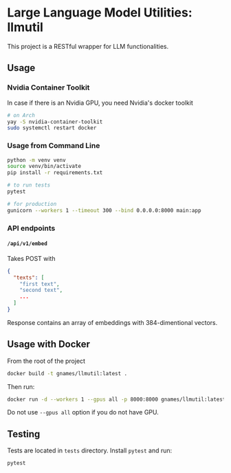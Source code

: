 # Large Language Model Utilities: llmutil

This project is a RESTful wrapper for LLM functionalities.

## Usage


### Nvidia Container Toolkit

In case if there is an Nvidia GPU, you need Nvidia's docker toolkit

```bash
# on Arch
yay -S nvidia-container-toolkit
sudo systemctl restart docker
```

### Usage from Command Line 

```bash
python -m venv venv
source venv/bin/activate
pip install -r requirements.txt

# to run tests
pytest

# for production
gunicorn --workers 1 --timeout 300 --bind 0.0.0.0:8000 main:app
```

### API endpoints

#### `/api/v1/embed`

Takes POST with

```json
{
  "texts": [
    "first text",
    "second text",
    ...
  ]
}
```

Response contains an array of embeddings with 384-dimentional vectors.

## Usage with Docker

From the root of the project

```bash
docker build -t gnames/llmutil:latest .
```

Then run:

```bash
docker run -d --workers 1 --gpus all -p 8000:8000 gnames/llmutil:latest
```

Do not use `--gpus all` option if you do not have GPU.

## Testing

Tests are located in `tests` directory.
Install `pytest` and run:

```bash
pytest
```
